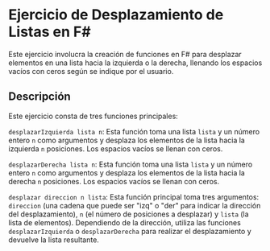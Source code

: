 # Ejercicio de Desplazamiento de Listas en F#

Este ejercicio involucra la creación de funciones en F# para desplazar elementos en una lista hacia la izquierda o la derecha, llenando los espacios vacíos con ceros según se indique por el usuario.

## Descripción

Este ejercicio consta de tres funciones principales:

`desplazarIzquierda lista n`: Esta función toma una lista `lista` y un número entero `n` como argumentos y desplaza los elementos de la lista hacia la izquierda `n` posiciones. Los espacios vacíos se llenan con ceros.

`desplazarDerecha lista n`: Esta función toma una lista `lista` y un número entero `n` como argumentos y desplaza los elementos de la lista hacia la derecha `n` posiciones. Los espacios vacíos se llenan con ceros.

`desplazar direccion n lista`: Esta función principal toma tres argumentos: `direccion` (una cadena que puede ser "izq" o "der" para indicar la dirección del desplazamiento), `n` (el número de posiciones a desplazar) y `lista` (la lista de elementos). Dependiendo de la dirección, utiliza las funciones `desplazarIzquierda` o `desplazarDerecha` para realizar el desplazamiento y devuelve la lista resultante.
